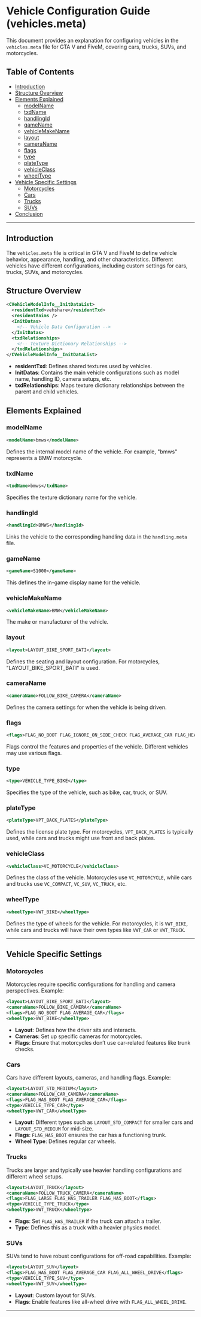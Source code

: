 # Vehicle Configuration Guide (vehicles.meta)

This document provides an explanation for configuring vehicles in the `vehicles.meta` file for GTA V and FiveM, covering cars, trucks, SUVs, and motorcycles.

## Table of Contents
- [Introduction](#introduction)
- [Structure Overview](#structure-overview)
- [Elements Explained](#elements-explained)
  - [modelName](#modelname)
  - [txdName](#txdname)
  - [handlingId](#handlingid)
  - [gameName](#gamename)
  - [vehicleMakeName](#vehiclemakename)
  - [layout](#layout)
  - [cameraName](#cameraname)
  - [flags](#flags)
  - [type](#type)
  - [plateType](#platetype)
  - [vehicleClass](#vehicleclass)
  - [wheelType](#wheeltype)
- [Vehicle Specific Settings](#vehicle-specific-settings)
  - [Motorcycles](#motorcycles)
  - [Cars](#cars)
  - [Trucks](#trucks)
  - [SUVs](#suvs)
- [Conclusion](#conclusion)

---

## Introduction

The `vehicles.meta` file is critical in GTA V and FiveM to define vehicle behavior, appearance, handling, and other characteristics. Different vehicles have different configurations, including custom settings for cars, trucks, SUVs, and motorcycles.

## Structure Overview

```xml
<CVehicleModelInfo__InitDataList>
  <residentTxd>vehshare</residentTxd>
  <residentAnims />
  <InitDatas>
    <!-- Vehicle Data Configuration -->
  </InitDatas>
  <txdRelationships>
    <!-- Texture Dictionary Relationships -->
  </txdRelationships>
</CVehicleModelInfo__InitDataList>
```

- **residentTxd**: Defines shared textures used by vehicles.
- **InitDatas**: Contains the main vehicle configurations such as model name, handling ID, camera setups, etc.
- **txdRelationships**: Maps texture dictionary relationships between the parent and child vehicles.

## Elements Explained

### modelName
```xml
<modelName>bmws</modelName>
```
Defines the internal model name of the vehicle. For example, "bmws" represents a BMW motorcycle.

### txdName
```xml
<txdName>bmws</txdName>
```
Specifies the texture dictionary name for the vehicle.

### handlingId
```xml
<handlingId>BMWS</handlingId>
```
Links the vehicle to the corresponding handling data in the `handling.meta` file.

### gameName
```xml
<gameName>S1000</gameName>
```
This defines the in-game display name for the vehicle.

### vehicleMakeName
```xml
<vehicleMakeName>BMW</vehicleMakeName>
```
The make or manufacturer of the vehicle.

### layout
```xml
<layout>LAYOUT_BIKE_SPORT_BATI</layout>
```
Defines the seating and layout configuration. For motorcycles, "LAYOUT_BIKE_SPORT_BATI" is used.

### cameraName
```xml
<cameraName>FOLLOW_BIKE_CAMERA</cameraName>
```
Defines the camera settings for when the vehicle is being driven.

### flags
```xml
<flags>FLAG_NO_BOOT FLAG_IGNORE_ON_SIDE_CHECK FLAG_AVERAGE_CAR FLAG_HEADLIGHTS_USE_ACTUAL_BONE_POS</flags>
```
Flags control the features and properties of the vehicle. Different vehicles may use various flags.

### type
```xml
<type>VEHICLE_TYPE_BIKE</type>
```
Specifies the type of the vehicle, such as bike, car, truck, or SUV.

### plateType
```xml
<plateType>VPT_BACK_PLATES</plateType>
```
Defines the license plate type. For motorcycles, `VPT_BACK_PLATES` is typically used, while cars and trucks might use front and back plates.

### vehicleClass
```xml
<vehicleClass>VC_MOTORCYCLE</vehicleClass>
```
Defines the class of the vehicle. Motorcycles use `VC_MOTORCYCLE`, while cars and trucks use `VC_COMPACT`, `VC_SUV`, `VC_TRUCK`, etc.

### wheelType
```xml
<wheelType>VWT_BIKE</wheelType>
```
Defines the type of wheels for the vehicle. For motorcycles, it is `VWT_BIKE`, while cars and trucks will have their own types like `VWT_CAR` or `VWT_TRUCK`.

---

## Vehicle Specific Settings

### Motorcycles
Motorcycles require specific configurations for handling and camera perspectives. Example:
```xml
<layout>LAYOUT_BIKE_SPORT_BATI</layout>
<cameraName>FOLLOW_BIKE_CAMERA</cameraName>
<flags>FLAG_NO_BOOT FLAG_AVERAGE_CAR</flags>
<wheelType>VWT_BIKE</wheelType>
```
- **Layout**: Defines how the driver sits and interacts.
- **Cameras**: Set up specific cameras for motorcycles.
- **Flags**: Ensure that motorcycles don’t use car-related features like trunk checks.

### Cars
Cars have different layouts, cameras, and handling flags. Example:
```xml
<layout>LAYOUT_STD_MEDIUM</layout>
<cameraName>FOLLOW_CAR_CAMERA</cameraName>
<flags>FLAG_HAS_BOOT FLAG_AVERAGE_CAR</flags>
<type>VEHICLE_TYPE_CAR</type>
<wheelType>VWT_CAR</wheelType>
```
- **Layout**: Different types such as `LAYOUT_STD_COMPACT` for smaller cars and `LAYOUT_STD_MEDIUM` for mid-size.
- **Flags**: `FLAG_HAS_BOOT` ensures the car has a functioning trunk.
- **Wheel Type**: Defines regular car wheels.

### Trucks
Trucks are larger and typically use heavier handling configurations and different wheel setups.
```xml
<layout>LAYOUT_TRUCK</layout>
<cameraName>FOLLOW_TRUCK_CAMERA</cameraName>
<flags>FLAG_LARGE FLAG_HAS_TRAILER FLAG_HAS_BOOT</flags>
<type>VEHICLE_TYPE_TRUCK</type>
<wheelType>VWT_TRUCK</wheelType>
```
- **Flags**: Set `FLAG_HAS_TRAILER` if the truck can attach a trailer.
- **Type**: Defines this as a truck with a heavier physics model.

### SUVs
SUVs tend to have robust configurations for off-road capabilities. Example:
```xml
<layout>LAYOUT_SUV</layout>
<flags>FLAG_HAS_BOOT FLAG_AVERAGE_CAR FLAG_ALL_WHEEL_DRIVE</flags>
<type>VEHICLE_TYPE_SUV</type>
<wheelType>VWT_SUV</wheelType>
```
- **Layout**: Custom layout for SUVs.
- **Flags**: Enable features like all-wheel drive with `FLAG_ALL_WHEEL_DRIVE`.

---

